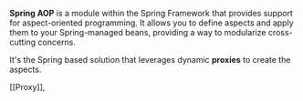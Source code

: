 **Spring AOP** is a module within the Spring Framework that provides support for aspect-oriented programming. It allows you to define aspects and apply them to your Spring-managed beans, providing a way to modularize cross-cutting concerns.

It's the Spring based solution that leverages dynamic **proxies** to create the aspects.

[[Proxy]], 